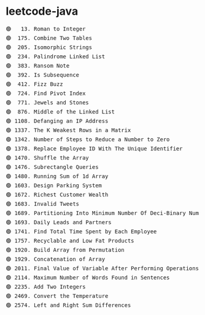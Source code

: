 # leetcode-java

<pre>
🟢   13. Roman to Integer
🟢  175. Combine Two Tables
🟢  205. Isomorphic Strings
🟢  234. Palindrome Linked List
🟢  383. Ransom Note
🟢  392. Is Subsequence
🟢  412. Fizz Buzz
🟢  724. Find Pivot Index
🟢  771. Jewels and Stones
🟢  876. Middle of the Linked List
🟢 1108. Defanging an IP Address
🟢 1337. The K Weakest Rows in a Matrix
🟢 1342. Number of Steps to Reduce a Number to Zero
🟢 1378. Replace Employee ID With The Unique Identifier
🟢 1470. Shuffle the Array
🟢 1476. Subrectangle Queries
🟢 1480. Running Sum of 1d Array
🟢 1603. Design Parking System
🟢 1672. Richest Customer Wealth
🟢 1683. Invalid Tweets
🟢 1689. Partitioning Into Minimum Number Of Deci-Binary Numbers
🟢 1693. Daily Leads and Partners
🟢 1741. Find Total Time Spent by Each Employee
🟢 1757. Recyclable and Low Fat Products
🟢 1920. Build Array from Permutation
🟢 1929. Concatenation of Array
🟢 2011. Final Value of Variable After Performing Operations
🟢 2114. Maximum Number of Words Found in Sentences
🟢 2235. Add Two Integers
🟢 2469. Convert the Temperature
🟢 2574. Left and Right Sum Differences
</pre>